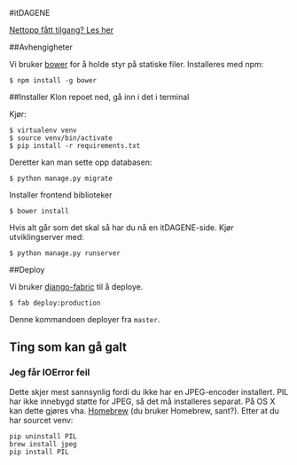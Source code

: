 #itDAGENE

[Nettopp fått tilgang? Les her](https://github.com/itdagene-ntnu/itdagene/wiki)

##Avhengigheter

Vi bruker [bower](http://bower.io) for å holde styr på statiske filer. Installeres med npm:

    $ npm install -g bower

##Installer
Klon repoet ned, gå inn i det i terminal

Kjør:

    $ virtualenv venv
    $ source venv/bin/activate
    $ pip install -r requirements.txt

Deretter kan man sette opp databasen:

    $ python manage.py migrate

Installer frontend biblioteker

    $ bower install

Hvis alt går som det skal så har du nå en itDAGENE-side. Kjør utviklingserver med:

    $ python manage.py runserver

##Deploy

Vi bruker [django-fabric](http://github.com/mocco/django-fabric) til å deploye.

    $ fab deploy:production

Denne kommandoen deployer fra `master`.

## Ting som kan gå galt

### Jeg får IOError feil

Dette skjer mest sannsynlig fordi du ikke har en JPEG-encoder installert. PIL har ikke
innebygd støtte for JPEG, så det må installeres separat. På OS X kan dette gjøres vha.
[Homebrew](http://brew.sh/) (du bruker Homebrew, sant?). Etter at du har sourcet venv:

    pip uninstall PIL
    brew install jpeg
    pip install PIL
